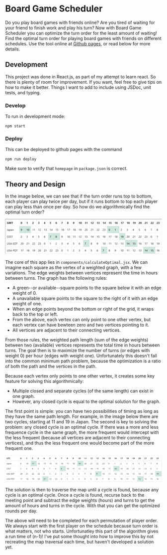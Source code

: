 # Board Game Scheduler

Do you play board games with friends online?
Are you tired of waiting for your friend to finish work and play his turn?
Now with Board Game Scheduler you can optimize the turn order for the least amount of waiting!
Find the optimal turn order for playing board games with friends on different schedules.
Use the tool online at [Github pages](https://stcase.github.io/board-game-scheduler/), or read below for more details.

## Development

This project was done in React.js, as part of my attempt to learn react.
So there is plenty of room for improvement.
If you want, feel free to give tips on how to make it better.
Things I want to add to include using JSDoc, unit tests, and typing.

### Develop

To run in development mode:

```
npm start
```

### Deploy

This can be deployed to github pages with the command

```
npm run deploy
```

Make sure to verify that `homepage` in `package.json` is correct.

## Theory and Design

In the image below, we can see that if the turn order runs top to bottom, each player can play twice per day,
but if it runs bottom to top each player can play less than once per day. So how do we algorithmically find the optimal turn order?

![Example SChedule](doc/schedule1.png)

The core of this app lies in `components/calculateOptimal.jsx`.
We can imagine each square as the vertex of a weighted graph, with a few variations.
The edge weights between vertices represent the time in hours between turns.
The graph has the following rules:

- A green--or available--square points to the square below it with an edge weight of 0.
- A unavailable square points to the square to the right of it with an edge weight of one.
- When an edge points beyond the bottom or right of the grid, it wraps back to the top or left.
- From the above, each vertex can only point to one other vertex, but each vertex can have bewteen zero and two vertices pointing to it.
- All vertices are adjacent to their connecting vertices.

From those rules, the weighted path length (sum of the edge weights) between two (available) vertices represents the total time in hours between turns.
The goal then is to maximize the number of turns (or edges with weight 0) per hour (edges with weight one).
Unfortunately this doesn't fall into the common minimum path problem, because the optimization is a ratio of both the path and the vertices in the path.

Because each vertex only points to one other vertex, it creates some key feature for solving this algorithmically:

- Multiple closed and separate cycles (of the same length) can exist in one graph.
- However, any closed cycle is equal to the optimal solution for the graph.

The first point is simple: you can have two possibilities of timing as long as they have the same path length.
For example, in the image below there are two cycles, starting at 11 and 19 in Japan.
The second is key to solving the problem: any closed cycle is an optimal cycle.
If there was a more and less frequence cycle in the same graph, the more frequent would intercept with the less frequent (because all vertices are adjacent to their connecting vertices), and thus the less frequent one would become part of the more frequent one.

![Schedule with two closed cycles](doc/schedule2closedCycles.png)

The solution is then to traverse the map until a cycle is found, because any cycle is an optimal cycle.
Once a cycle is found, recurse back to the meeting point and subtract the edge weights (hours) and turns to get the amount of hours and turns in the cycle.
With that you can get the optimized rounds per day.

The above will need to be completed for each permutation of player order.
We always start with the first player on the schedule because turn order is what matters, not who starts.
Unfortunatley this part of the algorithm gives a run time of (n-1)!
I've put some thought into how to improve this by not recreating the map traversal each time, but haven't developed a solution yet.
